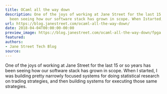 ```yaml
---
title: OCaml all the way down
description: One of the joys of working at Jane Street for the last 15 or so yearshas
  been seeing how our software stack has grown in scope. When Istarted, I was building...
url: https://blog.janestreet.com/ocaml-all-the-way-down/
date: 2018-04-04T00:00:00-00:00
preview_image: https://blog.janestreet.com/ocaml-all-the-way-down/fpga.jpg
featured:
authors:
- Jane Street Tech Blog
source:
---
```


<p>One of the joys of working at Jane Street for the last 15 or so years
has been seeing how our software stack has grown in scope. When I
started, I was building pretty narrowly focused systems for doing
statistical research on trading strategies, and then building systems
for executing those same strategies.</p>


